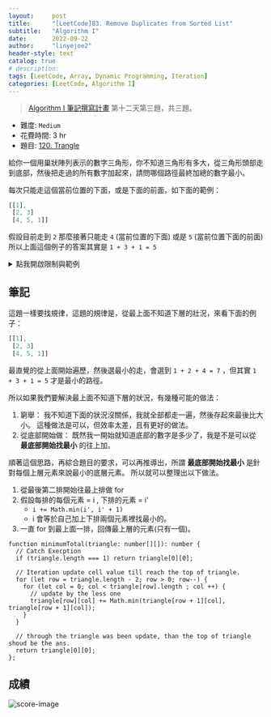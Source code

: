 ```yaml
---
layout:     post
title:      "[LeetCode]83. Remove Duplicates from Sorted List"
subtitle:   "Algorithm I"
date:       2022-09-22
author:     "linyejoe2"
header-style: text
catalog: true
# description: 
tags: [LeetCode, Array, Dynamic Programming, Iteration]
categories: [LeetCode, Algorithm I]
---
```


> [Algorithm I 筆記撰寫計畫](/2022/06/14/leetcode/Algorithm/Algorithm%20I/Starting-write-Algorithm-I-Note/#09-x2F-13-Day-12-Dynamic-Programming) 第十二天第三題，共三題。

+ 難度: `Medium`
+ 花費時間: 3 hr
+ 題目: [120. Trangle](https://leetcode.com/problems/triangle/)

給你一個用巢狀陣列表示的數字三角形，你不知道三角形有多大，從三角形頭部走到底部，然後把走過的所有數字加起來，請問哪個路徑最終加總的數字最小。

<!--more-->

每次只能走這個當前位置的下面，或是下面的前面，如下面的範例：

```rust
[[1],
 [2, 3]
 [4, 5, 1]]
```

假設目前走到 `2` 那麼接著只能走 `4` (當前位置的下面) 或是 `5` (當前位置下面的前面)
所以上面這個例子的答案其實是 `1 + 3 + 1 = 5`

<details><summary>點我開啟限制與範例</summary>

**限制:**

+ `1 <= triangle.length <= 200`
+ `triangle[0].length == 1`
+ `triangle[i].length == triangle[i - 1].length + 1`
+ `-104 <= triangle[i][j] <= 104`

**Example 1:**

<!-- ![example-image-1](https://assets.leetcode.com/uploads/2019/02/16/oranges.png) -->

```=
Input: triangle = [[2],[3,4],[6,5,7],[4,1,8,3]]
Output: 11
Explanation: The triangle looks like:
   2
  3 4
 6 5 7
4 1 8 3
The minimum path sum from top to bottom is 2 + 3 + 5 + 1 = 11 (underlined above).
```

**Example 2:**

<!-- ![example-image-2](https://assets.leetcode.com/uploads/2021/04/24/01-2-grid.jpg) -->

```=
Input: triangle = [[-10]]
Output: -10
```

</details>

## 筆記

這題一樣要找規律，這題的規律是，從最上面不知道下層的壯況，來看下面的例子：

```rust
[[1],
 [2, 3]
 [4, 5, 1]]
```

最直覺的從上面開始遍歷，然後選最小的走，會選到 `1 + 2 + 4 = 7` ，但其實 `1 + 3 + 1 = 5` 才是最小的路徑。

所以如果我們要解決最上面不知道下層的狀況，有幾種可能的做法：

1. 窮舉：
   我不知道下面的狀況沒關係，我就全部都走一遍，然後存起來最後比大小。
   這種做法是可以，但效率太差，且有更好的做法。
2. 從底部開始做：
   既然我一開始就知道底部的數字是多少了，我是不是可以從 **最底部開始找最小** 的往上加。

順著這個思路，再綜合題目的要求，可以再推導出，所謂 **最底部開始找最小** 是針對每個上層元素來說最小的底層元素。
所以就可以整理出以下做法。

1. 從最後第二排開始往最上排做 for
2. 假設每排的每個元素 = i , 下排的元素 = i'
   + `i += Math.min(i', i' + 1)`
   + i 會等於自己加上下排兩個元素裡找最小的。
3. 一直 for 到最上面一排，回傳最上層的元素(只有一個)。

```TS=
function minimumTotal(triangle: number[][]): number {
  // Catch Execption
  if (triangle.length === 1) return triangle[0][0];

  // Iteration update cell value till reach the top of triangle.
  for (let row = triangle.length - 2; row > 0; row--) {
    for (let col = 0; col < triangle[row].length ; col ++) {
      // update by the less one
      triangle[row][col] += Math.min(triangle[row + 1][col], triangle[row + 1][col]);
    }
  }

  // through the triangle was been update, than the top of triangle shoud be the ans.
  return triangle[0][0];
};

```

## 成績

![score-image](https://i.imgur.com/POTW0yi.png)

<!-- ##### 參考資料

+ [discuss]

[discuss]: https://leetcode.com/problems/house-robber/discuss/156523/From-good-to-great.-How-to-approach-most-of-DP-problems. -->
